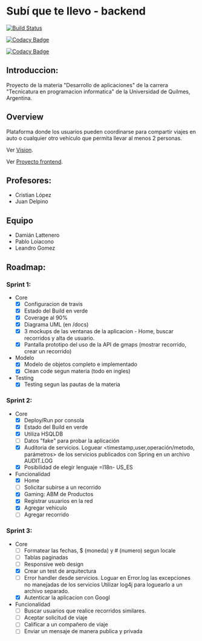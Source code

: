 # Subí que te llevo - backend

[![Build Status](https://travis-ci.org/DesarrolloDeAplicaciones-GrupoA/backend.svg?branch=master)](https://travis-ci.org/DesarrolloDeAplicaciones-GrupoA/backend)

[![Codacy Badge](https://api.codacy.com/project/badge/grade/2709341668804273a8cdc71cee06e1c5)](https://www.codacy.com/app/DesarrolloDeAplicaciones-GrupoA/backend)

[![Codacy Badge](https://api.codacy.com/project/badge/coverage/2709341668804273a8cdc71cee06e1c5)](https://www.codacy.com/app/DesarrolloDeAplicaciones-GrupoA/backend)

## Introduccion:

Proyecto de la materia "Desarrollo de aplicaciones" de la carrera "Tecnicatura en programacion informatica" de la Universidad de Quilmes, Argentina.


## Overview

Plataforma donde los usuarios pueden coordinarse para compartir viajes en auto o cualquier otro vehículo que permita llevar al menos 2 personas.

Ver [Vision](./docs/documento_vision.pdf).

Ver [Proyecto frontend](https://github.com/DesarrolloDeAplicaciones-GrupoA/frontend).

## Profesores:

* Cristian López
* Juan Delpino

## Equipo

+ Damián Lattenero
+ Pablo Loiacono
+ Leandro Gomez

## Roadmap:

### Sprint 1:

* Core
    * [x] Configuracion de travis
    * [x] Estado del Build en verde
    * [x] Coverage al 90%
    * [x] Diagrama UML (en <Proyecto>/docs)
    * [x] 3 mockups de las ventanas de la aplicacion - Home, buscar recorridos y alta de usuario.
    * [x] Pantalla prototipo del uso de la API de gmaps (mostrar recorrido, crear un recorrido)
* Modelo
    * [x] Modelo de objetos completo e implementado
    * [x] Clean code segun materia (todo en ingles)
* Testing
    * [x] Testing segun las pautas de la materia

### Sprint 2:
* Core
    * [x] Deploy/Run por consola
    * [x] Estado del Build en verde
    * [x] Utiliza HSQLDB
    * [ ] Datos "fake" para probar la aplicación
    * [x] Auditoria de servicios. Loguear <timestamp,user,operación/metodo, parámetros> de los servicios publicados con Spring en un archivo AUDIT.LOG
    * [x] Posibilidad de elegir lenguaje =I18n- US_ES
* Funcionalidad
    * [x] Home
    * [ ] Solicitar subirse a un recorrido
    * [x] Gaming: ABM de Productos
    * [x] Registrar usuarios en la red
    * [x] Agregar vehiculo
    * [ ] Agregar recorrido

### Sprint 3:
* Core
    * [ ] Formatear las fechas, $ (moneda) y # (numero) segun locale
    * [ ] Tablas paginadas
    * [ ] Responsive web design
    * [x] Crear un test de arquitectura
    * [ ] Error handler desde servicios. Loguar en Error.log las excepciones no manejadas de los servicios
          Utilizar log4j para loguearlo a un archivo separado.
    * [x] Autenticar la aplicacion con Googl
* Funcionalidad
    * [ ] Buscar usuarios que realice recorridos similares.
    * [ ] Aceptar solicitud de viaje
    * [ ] Calificar a un compañero de viaje
    * [ ] Enviar un mensaje de manera publica y privada
